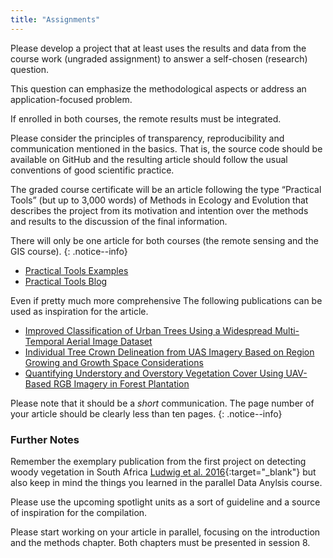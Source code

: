 ```yaml
---
title: "Assignments"
---
```




Please develop a project that at least uses the results and data from the course work (ungraded assignment) to answer a self-chosen (research) question. 

This question can emphasize the methodological aspects or address an application-focused problem. 

If enrolled in both courses, the remote results must be integrated.


Please consider the principles of transparency, reproducibility and communication mentioned in the basics. That is, the source code should be available on GitHub and the resulting article should follow the usual conventions of good scientific practice. 

The graded course certificate will be an article following the type “Practical Tools” (but up to 3,000 words) of Methods in Ecology and Evolution that describes the project from its motivation and intention over the methods and results to the discussion of the final information. 

There will only be one article for both courses (the remote sensing and the GIS course).
{: .notice--info}

* [Practical Tools Examples](https://besjournals.onlinelibrary.wiley.com/doi/toc/10.1111/(ISSN)2041-210x.PracticalToolsFieldMethodsMEE32018)
* [Practical Tools Blog](https://methodsblog.com/tag/practical-tools/)

Even if pretty much more comprehensive The following publications can be used as inspiration for the article.
* [Improved Classification of Urban Trees Using a Widespread Multi-Temporal Aerial Image Dataset ](https://doi.org/10.3390/rs12152475)
* [Individual Tree Crown Delineation from UAS Imagery Based on Region Growing and Growth Space Considerations](https://www.mdpi.com/2072-4292/12/15/2363) 
* [Quantifying Understory and Overstory Vegetation Cover Using UAV-Based RGB Imagery in Forest Plantation](https://doi.org/10.3390/rs12020298)


Please note that it should be a *short* communication. The page number of your article should be clearly less than ten pages.
{: .notice--info}

### Further Notes

Remember the exemplary publication from the first project on detecting woody vegetation in South Africa [Ludwig et al. 2016](https://www.sciencedirect.com/science/article/pii/S0303243416300265){:target="_blank"} but also keep in mind the things you learned in the parallel Data Anylsis course.

Please use the upcoming spotlight units as a sort of guideline and a source of inspiration for the compilation.

Please start working on your article in parallel, focusing on the introduction and the methods chapter. Both chapters must be presented in session 8.
